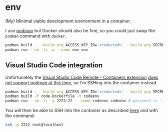 # env
(My) Minimal viable development environment in a container.

I use [podman](https://podman.io/) but Docker should also be fine, so you could just swap the `podman` command with `docker`.

```bash
podman build . --build-arg ACCESS_KEY_ID='<redacted>' --build-arg SECRET_ACCESS_KEY='<redacted>' -t env
podman run --rm -ti -p --name env env
```

## Visual Studio Code integration
Unfortunately the [Visual Studio Code Remote - Containers extension](https://code.visualstudio.com/docs/remote/containers#targetText=The%20Visual%20Studio%20Code%20Remote,Studio%20Code's%20full%20feature%20set.) [does not support podman at this time](https://github.com/microsoft/vscode-remote-release/issues/116), so I'm SSHing into the container instead.


```bash
podman build . --build-arg ACCESS_KEY_ID='<redacted>' --build-arg SECRET_ACCESS_KEY='<redacted>' -t env
podman build -f code.Dockerfile -t codeenv
podman run --rm -ti -p 2222:22  --name codeenv codeenv # password is 'root'
```

You will then be able to SSH into the container as described [here](https://code.visualstudio.com/blogs/2019/07/25/remote-ssh) and with the command:
```bash
ssh -p 2222 root@localhost
```
